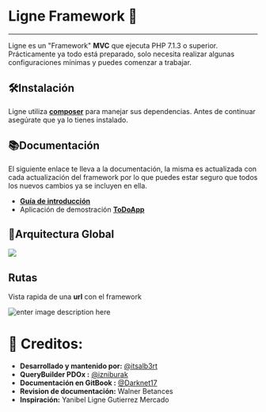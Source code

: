 # Ligne Framework 🐘

---

Ligne es un "Framework" **MVC** que ejecuta PHP 7.1.3 o superior. Prácticamente ya todo está preparado, solo necesita realizar algunas configuraciones mínimas y puedes comenzar a trabajar.

## 🛠️Instalación

Ligne utiliza **[composer](https://getcomposer.org/)** para manejar sus dependencias. Antes de continuar asegúrate que ya lo tienes instalado.


## 📚Documentación

El siguiente enlace te lleva a la documentación, la misma es actualizada con cada actualización del framework por lo que puedes estar seguro que todos los nuevos cambios ya se incluyen en ella.

- **[Guía de introducción ](https://ligne-framework.gitbook.io/ligne-framework-php/)**
- Aplicación de demostración  **[ToDoApp](https://github.com/itsalb3rt/ToDoApp)**

## 🏢Arquitectura Global

![](https://i.imgur.com/vDLo9hG.png)


## Rutas
Vista rapida de una **url** con el framework

![enter image description here](https://i.imgur.com/kHEWAwK.png)

# 🚀 Creditos: 

- **Desarrollado y mantenido por:** [@itsalb3rt](https://github.com/itsalb3rt "@itsalb3rt")
- **QueryBuilder PDOx :** [@izniburak](https://github.com/izniburak "@izniburak")
- **Documentación en GitBook :** [@Darknet17](https://github.com/izniburak "@Darknet17")
- **Revision de documentación:** Walner Betances
- **Inspiración:** Yanibel Ligne Gutierrez Mercado

